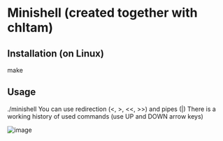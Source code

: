 # Minishell (created together with chltam)

## Installation (on Linux)
make

## Usage
./minishell
You can use redirection (<, >, <<, >>) and pipes (|)
There is a working history of used commands (use UP and DOWN arrow keys)

![image](https://github.com/cbadura/Minishell/assets/93912698/a8763604-f8b0-4a74-bb6a-ff3e781a7009)

